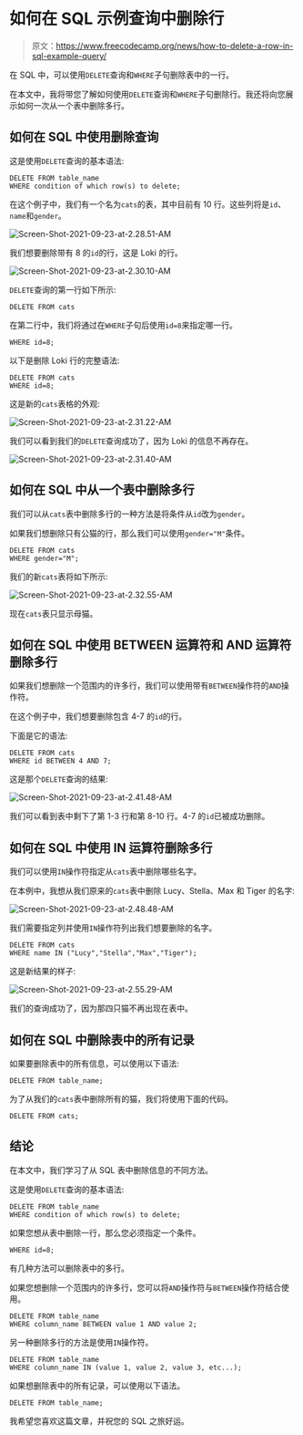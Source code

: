 # 如何在 SQL 示例查询中删除行

> 原文：<https://www.freecodecamp.org/news/how-to-delete-a-row-in-sql-example-query/>

在 SQL 中，可以使用`DELETE`查询和`WHERE`子句删除表中的一行。

在本文中，我将带您了解如何使用`DELETE`查询和`WHERE`子句删除行。我还将向您展示如何一次从一个表中删除多行。

## 如何在 SQL 中使用删除查询

这是使用`DELETE`查询的基本语法:

```
DELETE FROM table_name
WHERE condition of which row(s) to delete;
```

在这个例子中，我们有一个名为`cats`的表，其中目前有 10 行。这些列将是`id`、`name`和`gender`。

![Screen-Shot-2021-09-23-at-2.28.51-AM](img/037bee1467ff6e02d174cd8b373cf39f.png)

我们想要删除带有 8 的`id`的行，这是 Loki 的行。

![Screen-Shot-2021-09-23-at-2.30.10-AM](img/493c8bd9023205629554ff61ba52195d.png)

`DELETE`查询的第一行如下所示:

```
DELETE FROM cats
```

在第二行中，我们将通过在`WHERE`子句后使用`id=8`来指定哪一行。

```
WHERE id=8;
```

以下是删除 Loki 行的完整语法:

```
DELETE FROM cats
WHERE id=8;
```

这是新的`cats`表格的外观:

![Screen-Shot-2021-09-23-at-2.31.22-AM](img/3dada37df8419420fc7fa924a6e3f4d3.png)

我们可以看到我们的`DELETE`查询成功了，因为 Loki 的信息不再存在。

![Screen-Shot-2021-09-23-at-2.31.40-AM](img/90943ad5c45959b45436971e8d508e5d.png)

## 如何在 SQL 中从一个表中删除多行

我们可以从`cats`表中删除多行的一种方法是将条件从`id`改为`gender`。

如果我们想删除只有公猫的行，那么我们可以使用`gender="M"`条件。

```
DELETE FROM cats
WHERE gender="M";
```

我们的新`cats`表将如下所示:

![Screen-Shot-2021-09-23-at-2.32.55-AM](img/c86e10e0e1ba31e026684d3087f4014a.png)

现在`cats`表只显示母猫。

## 如何在 SQL 中使用 BETWEEN 运算符和 AND 运算符删除多行

如果我们想删除一个范围内的许多行，我们可以使用带有`BETWEEN`操作符的`AND`操作符。

在这个例子中，我们想要删除包含 4-7 的`id`的行。

下面是它的语法:

```
DELETE FROM cats
WHERE id BETWEEN 4 AND 7;
```

这是那个`DELETE`查询的结果:

![Screen-Shot-2021-09-23-at-2.41.48-AM](img/843cb2376be8d465c1e2b6bfe2c49369.png)

我们可以看到表中剩下了第 1-3 行和第 8-10 行。4-7 的`id`已被成功删除。

## 如何在 SQL 中使用 IN 运算符删除多行

我们可以使用`IN`操作符指定从`cats`表中删除哪些名字。

在本例中，我想从我们原来的`cats`表中删除 Lucy、Stella、Max 和 Tiger 的名字:

![Screen-Shot-2021-09-23-at-2.48.48-AM](img/f5ffd55b9e40549658244d5131eeec97.png)

我们需要指定列并使用`IN`操作符列出我们想要删除的名字。

```
DELETE FROM cats
WHERE name IN ("Lucy","Stella","Max","Tiger");
```

这是新结果的样子:

![Screen-Shot-2021-09-23-at-2.55.29-AM](img/5e3da5032c7cb0a0ae141af6d0e26e96.png)

我们的查询成功了，因为那四只猫不再出现在表中。

## 如何在 SQL 中删除表中的所有记录

如果要删除表中的所有信息，可以使用以下语法:

```
DELETE FROM table_name;
```

为了从我们的`cats`表中删除所有的猫，我们将使用下面的代码。

```
DELETE FROM cats;
```

## 结论

在本文中，我们学习了从 SQL 表中删除信息的不同方法。

这是使用`DELETE`查询的基本语法:

```
DELETE FROM table_name
WHERE condition of which row(s) to delete;
```

如果您想从表中删除一行，那么您必须指定一个条件。

```
WHERE id=8;
```

有几种方法可以删除表中的多行。

如果您想删除一个范围内的许多行，您可以将`AND`操作符与`BETWEEN`操作符结合使用。

```
DELETE FROM table_name
WHERE column_name BETWEEN value 1 AND value 2;
```

另一种删除多行的方法是使用`IN`操作符。

```
DELETE FROM table_name
WHERE column_name IN (value 1, value 2, value 3, etc...);
```

如果想删除表中的所有记录，可以使用以下语法。

```
DELETE FROM table_name;
```

我希望您喜欢这篇文章，并祝您的 SQL 之旅好运。